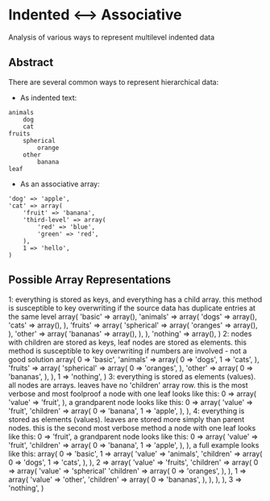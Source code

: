 # Indented <--> Associative
Analysis of various ways to represent multilevel indented data

## Abstract
There are several common ways to represent hierarchical data:
* As indented text:
```
animals
	dog
	cat
fruits
	spherical
		orange
	other
		banana
leaf

```
* As an associative array:
```
'dog' => 'apple',
'cat' => array(
	'fruit' => 'banana',
	'third-level' => array(
		'red' => 'blue',
		'green' => 'red',
	),
	1 => 'hello',
)
```

## Possible Array Representations
1: everything is stored as keys, and everything has a child array. this method is susceptible to key overwriting if the source data has duplicate entries at the same level
	array(
		'basic' => array(),
		'animals' => array(
			'dogs' => array(),
			'cats' => array(),
		),
		'fruits' => array(
			'spherical' => array(
				'oranges' => array(),
			),
			'other' => array(
				'bananas' => array(),
			),
		),
		'nothing' => array(),
	)
2: nodes with children are stored as keys, leaf nodes are stored as elements. this method is susceptible to key overwriting if numbers are involved - not a good solution
	array(
		0 => 'basic',
		'animals' => array(
			0 => 'dogs',
			1 => 'cats',
		),
		'fruits' => array(
			'spherical' => array(
				0 => 'oranges',
			),
			'other' => array(
				0 => 'bananas',
			),
		),
		1 => 'nothing',
	)
3: everything is stored as elements (values). all nodes are arrays. leaves have no 'children' array row. this is the most verbose and most foolproof
	a node with one leaf looks like this:
		0 => array(
			'value' => 'fruit',
		),
	a grandparent node looks like this:
		0 => array(
			'value' => 'fruit',
			'children' => array(
				0 => 'banana',
				1 => 'apple',
			),
		),
4: everything is stored as elements (values). leaves are stored more simply than parent nodes. this is the second most verbose method
	a node with one leaf looks like this:
		0 => 'fruit',
	a grandparent node looks like this:
		0 => array(
			'value' => 'fruit',
			'children' => array(
				0 => 'banana',
				1 => 'apple',
			),
		),
	a full example looks like this:
		array(
			0 => 'basic',
			1 => array(
				'value' => 'animals',
				'children' => array(
					0 => 'dogs',
					1 => 'cats',
				),
			),
			2 => array(
				'value' => 'fruits',
				'children' => array(
					0 => array(
						'value' => 'spherical'
						'children' => array(
							0 => 'oranges',
						),
					),
					1 => array(
						'value' => 'other',
						'children' => array(
							0 => 'bananas',
						),
					),
				),
			),
			3 => 'nothing',
		)
